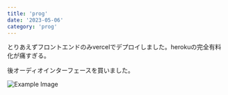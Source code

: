 ```yaml
---
title: 'prog'
date: '2023-05-06'
category: 'prog'
---
```


とりあえずフロントエンドのみvercelでデプロイしました。herokuの完全有料化が痛すぎる。

後オーディオインターフェースを買いました。


![Example Image](/images/interface.png)
